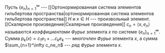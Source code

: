 Пусть $\{e_n\}_{n=1}^\infty$ --- [[Ортонормированная система элементов гильбертова пространства|ортонормированная система элементов гильбертова пространства]] $H$ и $x\in H$ --- произвольный элемент. 
[[Скалярное произведение|Скалярные произведения]] $c_n=\left\langle x, e_n\right\rangle$ называются *коэффициентами Фурье* элемента $x$ по системе $\{e_n\}_{n=1}^\infty$. 
Сумма $p_k(x)=c_1e_1+\ldots c_ke_k$ --- *многочлен Фурье* элемента $x$, а сумма $\sum_{n=1}^\infty c_ne_n$ --- *ряд Фурье* элемента $x$.